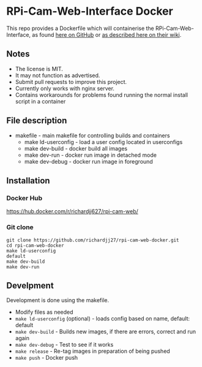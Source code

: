 # RPi-Cam-Web-Interface Docker

This repo provides a Dockerfile which will containerise the RPi-Cam-Web-Interface, as found [here on GitHub](https://github.com/silvanmelchior/RPi_Cam_Web_Interface) or [as described here on their wiki](http://elinux.org/RPi-Cam-Web-Interface).

## Notes
+ The license is MIT.
+ It may not function as advertised.
+ Submit pull requests to improve this project.
+ Currently only works with nginx server.
+ Contains workarounds for problems found running the normal install script in a container

## File description
+ makefile - main makefile for controlling builds and containers
  + make ld-userconfig - load a user config located in userconfigs
  + make dev-build - docker build all images
  + make dev-run - docker run image in detached mode
  + make dev-debug - docker run image in foreground

## Installation

### Docker Hub
https://hub.docker.com/r/richardjj627/rpi-cam-web/

### Git clone
```
git clone https://github.com/richardjj27/rpi-cam-web-docker.git
cd rpi-cam-web-docker
make ld-userconfig
default
make dev-build
make dev-run
```

## Develpment

Development is done using the makefile.
+ Modify files as needed
+ `make ld-userconfig` (optional) - loads config based on name, default: default
+ `make dev-build` - Builds new images, if there are errors, correct and run again
+ `make dev-debug` - Test to see if it works
+ `make release` - Re-tag images in preparation of being pushed
+ `make push` - Docker push
